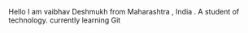 Hello
I am vaibhav Deshmukh from Maharashtra , India .
A student of technology.
currently learning Git 
